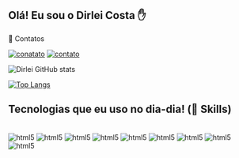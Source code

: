 ## Olá! Eu sou o Dirlei Costa ✋
📱 Contatos<br>

[![conatato](https://img.shields.io/badge/GitHub-100000?style=for-the-badge&logo=github&logoColor=white)](https://github.com/Dirleisc/)
[![contato](https://img.shields.io/badge/LinkedIn-0077B5?style=for-the-badge&logo=linkedin&logoColor=white)](https://www.linkedin.com/in/dirleicosta)

![Dirlei GitHub stats](https://github-readme-stats.vercel.app/api?username=Dirleisc&show_icons=true&theme=dracula)

[![Top Langs](https://github-readme-stats.vercel.app/api/top-langs/?username=Dirleisc&hide_progress=true)](https://github.com/anuraghazra/github-readme-stats)

## Tecnologias que eu uso no dia-dia! (🚀 Skills)

<div style="display: iline_block"><br/>
  <img align="center" alt="html5" src= "https://img.shields.io/badge/HTML5-E34F26?style=for-the-badge&logo=html5&logoColor=white">
  <img align="center" alt="html5" src= "https://img.shields.io/badge/CSS3-1572B6?style=for-the-badge&logo=css3&logoColor=white">
  <img align="center" alt="html5" src= "https://img.shields.io/badge/JavaScript-F7DF1E?style=for-the-badge&logo=javascript&logoColor=black">
  <img align="center" alt="html5" src= "https://img.shields.io/badge/Node.js-43853D?style=for-the-badge&logo=node.js&logoColor=white">
  <img align="center" alt="html5" src= "https://img.shields.io/badge/React-20232A?style=for-the-badge&logo=react&logoColor=61DAFB">
  <img align="center" alt="html5" src= "https://img.shields.io/badge/Tailwind_CSS-38B2AC?style=for-the-badge&logo=tailwind-css&logoColor=white">
  <img align="center" alt="html5" src= "https://img.shields.io/badge/styled--components-DB7093?style=for-the-badge&logo=styled-components&logoColor=white">
  <img align="center" alt="html5" src= "https://img.shields.io/badge/Material--UI-0081CB?style=for-the-badge&logo=material-ui&logoColor=white">
  <img align="center" alt="html5" src= "https://img.shields.io/badge/MySQL-005C84?style=for-the-badge&logo=mysql&logoColor=white">
</div>
